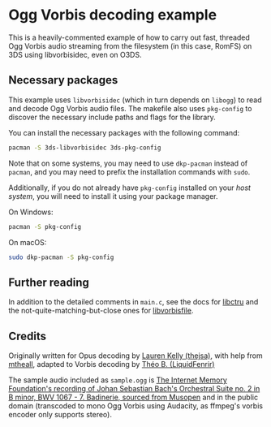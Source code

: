 # Ogg Vorbis decoding example

This is a heavily-commented example of how to carry out fast, threaded Ogg Vorbis audio streaming from the filesystem (in this case, RomFS) on 3DS using libvorbisidec, even on O3DS.

## Necessary packages

This example uses `libvorbisidec` (which in turn depends on `libogg`) to read and decode Ogg Vorbis audio files. The makefile also uses `pkg-config` to discover the necessary include paths and flags for the library.

You can install the necessary packages with the following command:
```bash
pacman -S 3ds-libvorbisidec 3ds-pkg-config
```

Note that on some systems, you may need to use `dkp-pacman` instead of `pacman`, and you may need to prefix the installation commands with `sudo`.

Additionally, if you do not already have `pkg-config` installed on your *host system*, you will need to install it using your package manager.

On Windows:
```bash
pacman -S pkg-config
```

On macOS:
```bash
sudo dkp-pacman -S pkg-config
```

## Further reading

In addition to the detailed comments in `main.c`, see the docs for [libctru](https://libctru.devkitpro.org/) and the not-quite-matching-but-close ones for [libvorbisfile](https://www.xiph.org/vorbis/doc/vorbisfile/index.html).

## Credits

Originally written for Opus decoding by [Lauren Kelly (thejsa)](https://github.com/thejsa), with help from [mtheall](https://github.com/mtheall), adapted to Vorbis decoding by [Théo B. (LiquidFenrir)](https://github.com/LiquidFenrir)

The sample audio included as `sample.ogg` is [The Internet Memory Foundation's recording of Johan Sebastian Bach's Orchestral Suite no. 2 in B minor, BWV 1067 - 7. Badinerie, sourced from Musopen](https://musopen.org/music/3774-orchestral-suite-no-2-in-b-minor-bwv-1067/) and in the public domain (transcoded to mono Ogg Vorbis using Audacity, as ffmpeg's vorbis encoder only supports stereo).

